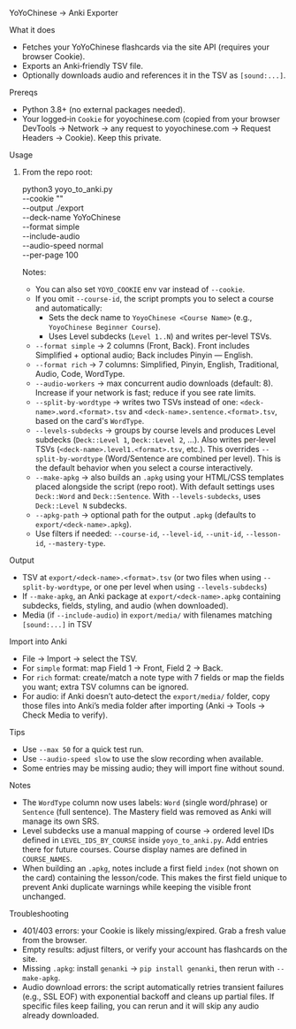 YoYoChinese → Anki Exporter

What it does
- Fetches your YoYoChinese flashcards via the site API (requires your browser Cookie).
- Exports an Anki‑friendly TSV file.
- Optionally downloads audio and references it in the TSV as `[sound:...]`.

Prereqs
- Python 3.8+ (no external packages needed).
- Your logged‑in `Cookie` for yoyochinese.com (copied from your browser DevTools → Network → any request to yoyochinese.com → Request Headers → Cookie). Keep this private.

Usage
1) From the repo root:

   python3 yoyo_to_anki.py \
     --cookie "<paste your Cookie header value>" \
     --output ./export \
     --deck-name YoYoChinese \
     --format simple \
     --include-audio \
     --audio-speed normal \
     --per-page 100

   Notes:
   - You can also set `YOYO_COOKIE` env var instead of `--cookie`.
   - If you omit `--course-id`, the script prompts you to select a course and automatically:
     - Sets the deck name to `YoyoChinese <Course Name>` (e.g., `YoyoChinese Beginner Course`).
     - Uses Level subdecks (`Level 1..N`) and writes per-level TSVs.
   - `--format simple` → 2 columns (Front, Back). Front includes Simplified + optional audio; Back includes Pinyin — English.
   - `--format rich` → 7 columns: Simplified, Pinyin, English, Traditional, Audio, Code, WordType.
   - `--audio-workers` → max concurrent audio downloads (default: 8). Increase if your network is fast; reduce if you see rate limits.
   - `--split-by-wordtype` → writes two TSVs instead of one: `<deck-name>.word.<format>.tsv` and `<deck-name>.sentence.<format>.tsv`, based on the card's `WordType`.
   - `--levels-subdecks` → groups by course levels and produces Level subdecks (`Deck::Level 1`, `Deck::Level 2`, …). Also writes per‑level TSVs (`<deck-name>.level1.<format>.tsv`, etc.). This overrides `--split-by-wordtype` (Word/Sentence are combined per level). This is the default behavior when you select a course interactively.
   - `--make-apkg` → also builds an `.apkg` using your HTML/CSS templates placed alongside the script (repo root). With default settings uses `Deck::Word` and `Deck::Sentence`. With `--levels-subdecks`, uses `Deck::Level N` subdecks.
   - `--apkg-path` → optional path for the output `.apkg` (defaults to `export/<deck-name>.apkg`).
   - Use filters if needed: `--course-id`, `--level-id`, `--unit-id`, `--lesson-id`, `--mastery-type`.

Output
- TSV at `export/<deck-name>.<format>.tsv` (or two files when using `--split-by-wordtype`, or one per level when using `--levels-subdecks`)
 - If `--make-apkg`, an Anki package at `export/<deck-name>.apkg` containing subdecks, fields, styling, and audio (when downloaded).
- Media (if `--include-audio`) in `export/media/` with filenames matching `[sound:...]` in TSV

Import into Anki
- File → Import → select the TSV.
- For `simple` format: map Field 1 → Front, Field 2 → Back.
- For `rich` format: create/match a note type with 7 fields or map the fields you want; extra TSV columns can be ignored.
- For audio: if Anki doesn’t auto‑detect the `export/media/` folder, copy those files into Anki’s media folder after importing (Anki → Tools → Check Media to verify).

Tips
- Use `--max 50` for a quick test run.
- Use `--audio-speed slow` to use the slow recording when available.
- Some entries may be missing audio; they will import fine without sound.

Notes
- The `WordType` column now uses labels: `Word` (single word/phrase) or `Sentence` (full sentence). The Mastery field was removed as Anki will manage its own SRS.
 - Level subdecks use a manual mapping of course → ordered level IDs defined in `LEVEL_IDS_BY_COURSE` inside `yoyo_to_anki.py`. Add entries there for future courses. Course display names are defined in `COURSE_NAMES`.
 - When building an `.apkg`, notes include a first field `index` (not shown on the card) containing the lesson/code. This makes the first field unique to prevent Anki duplicate warnings while keeping the visible front unchanged.

Troubleshooting
- 401/403 errors: your Cookie is likely missing/expired. Grab a fresh value from the browser.
- Empty results: adjust filters, or verify your account has flashcards on the site.
- Missing `.apkg`: install `genanki` → `pip install genanki`, then rerun with `--make-apkg`.
 - Audio download errors: the script automatically retries transient failures (e.g., SSL EOF) with exponential backoff and cleans up partial files. If specific files keep failing, you can rerun and it will skip any audio already downloaded.
